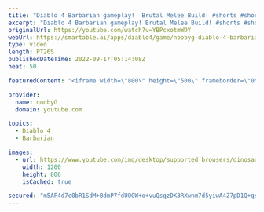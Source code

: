 ```yaml
---
title: "Diablo 4 Barbarian gameplay!  Brutal Melee Build! #shorts #shortsvideo #diablo4 #diablo #barbarian"
excerpt: "Diablo 4 Barbarian gameplay! Brutal Melee Build! #shorts #shortsvideo #diablo4 #diablo #barbarian Please subscribe for more ..."
originalUrl: https://youtube.com/watch?v=YBPcxotmWDY
webUrl: https://smartable.ai/apps/diablo4/game/noobyg-diablo-4-barbarian-gameplay-brutal-melee-build-shorts-shortsvideo-diablo4-diablo-barbarian/
type: video
length: PT26S
publishedDateTime: 2022-09-17T05:14:08Z
heat: 50

featuredContent: "<iframe width=\"800\" height=\"500\" frameborder=\"0\" src=\"https://www.youtube.com/embed/YBPcxotmWDY\" allow=\"accelerometer; autoplay; encrypted-media; gyroscope; picture-in-picture\" allowfullscreen></iframe>"

provider:
  name: noobyG
  domain: youtube.com

topics:
  - Diablo 4
  - Barbarian

images:
  - url: https://www.youtube.com/img/desktop/supported_browsers/dinosaur.png
    width: 1200
    height: 800
    isCached: true

secured: "m5AF4d7c0bR1SdM+BdmP7fdUOGW+o+vuQsgzDK3RXwnm7d5yiwA4Z7pD1Q+gsOY8Im0eopzgj92vDHRkR87AXqwonTIjUABfzMrppEFGAqrpT2zvwA8fJ2UQBucI4+jKmKJoyomqX17C5u/YnXHz4HSJPn9UCKuy7E+jygA+KehJOZfna1lcOb45jeHmPU7t5sI6vGJezBwR91ZZ/JNFWp4rSNRuk8rvAY1xWuQSM1uhV4gVLHERVRJm+iNHReAJQMdEQ35Z4QN1oDUOqJneb0gKYIFDJIrFh0VC2/t5PODeq0jbtOeVIW9jwkSSE3hV0MXsvCaVPoauVB8RZpg3Ocm0SwgK7SK+3ZTqTRp1VME48YDNslWskgKL1KaOW5u1j3sdLyxxlBqXcU9tCoynOojRgRe98RDvSKs1ijysWmI=;gj+3K0L19b7nnQ3FAsGiiw=="
---
```


